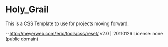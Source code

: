 # Holy_Grail
This is a CSS Template to use for projects moving forward. 

 --http://meyerweb.com/eric/tools/css/reset/ 
   v2.0 | 20110126
   License: none (public domain)
